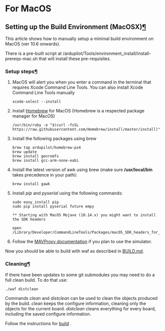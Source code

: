 # For MacOS

## Setting up the Build Environment (MacOSX)[¶](https://ardupilot.org/dev/docs/building-setup-mac.html#setting-up-the-build-environment-macosx)

This article shows how to manually setup a minimal build environment on MacOS (ver 10.6 onwards).

There is a pre-built script at /ardupilot/Tools/environment\_install/install-prereqs-mac.sh that will install these pre-requisites.

### Setup steps[¶](https://ardupilot.org/dev/docs/building-setup-mac.html#setup-steps)

1.  MacOS will alert you when you enter a command in the terminal that requires Xcode Command Line Tools. You can also install Xcode Command Line Tools manually

    ```
    xcode-select --install
    ```
2.  Install [Homebrew](http://brew.sh/) for MacOS (Homebrew is a respected package manager for MacOS)

    ```
    /usr/bin/ruby -e "$(curl -fsSL https://raw.githubusercontent.com/Homebrew/install/master/install)"
    ```
3.  Install the following packages using brew

    ```
    brew tap ardupilot/homebrew-px4
    brew update
    brew install genromfs
    brew install gcc-arm-none-eabi
    ```
4.  Install the latest version of awk using brew (make sure **/usr/local/bin** takes precedence in your path):

    ```
    brew install gawk
    ```
5.  Install _pip_ and _pyserial_ using the following commands:

    ```
    sudo easy_install pip
    sudo pip install pyserial future empy
    ```

    ```
    ** Starting with MacOS Mojave (10.14.x) you might want to install the SDK headers

    open /Library/Developer/CommandLineTools/Packages/macOS_SDK_headers_for_macOS_10.14.pkg
    ```
6. Follow the [MAVProxy documentation](https://ardupilot.org/mavproxy/docs/getting\_started/download\_and\_installation.html#mavproxy-downloadinstallmac) if you plan to use the simulator.

Now you should be able to build with waf as described in [BUILD.md](https://github.com/ArduPilot/ardupilot/blob/master/BUILD.md).

### Cleaning[¶](https://ardupilot.org/dev/docs/building-setup-mac.html#cleaning)

If there have been updates to some git submodules you may need to do a full clean build. To do that use:

```
./waf distclean
```

Commands _clean_ and _distclean_ can be used to clean the objects produced by the build. _clean_ keeps the configure information, cleaning only the objects for the current board. _distclean_ cleans everything for every board, including the saved configure information.

Follow the instructions for [build](https://github.com/ArduPilot/ardupilot/blob/master/BUILD.md) .
